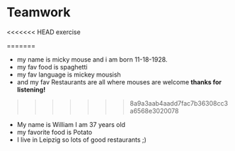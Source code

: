 # Teamwork
<<<<<<< HEAD
exercise




=======
- my name is micky mouse and i am born 11-18-1928.
- my fav food is spaghetti
- my fav language is mickey mousish
- and my fav Restaurants are all where mouses are welcome
**thanks for listening!**
>>>>>>> 8a9a3aab4aadd7fac7b36308cc3a6568e3020078





- My name is William I am 37 years old
- my favorite food is Potato
- I live in Leipzig so lots of good restaurants ;) 
